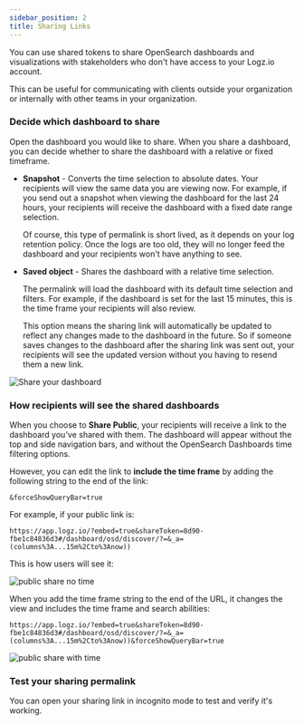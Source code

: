 ```yaml
---
sidebar_position: 2
title: Sharing Links
---
```


You can use shared tokens to share OpenSearch dashboards and visualizations with
stakeholders who don't have access to your Logz.io account.

This can be useful for communicating with clients outside your organization or internally with other teams in your organization.


### Decide which dashboard to share

Open the dashboard you would like to share.
When you share a dashboard, you can decide whether to share the dashboard with a relative or fixed timeframe.

* **Snapshot** - Converts the time selection to absolute dates. Your recipients will view the same data you are viewing now. For example, if you send out a snapshot when viewing the dashboard for the last 24 hours, your recipients will receive the dashboard with a fixed date range selection.

  Of course, this type of permalink is short lived, as it depends on your log retention policy. Once the logs are too old, they will no longer feed the dashboard and your recipients won't have anything to see.

* **Saved object** - Shares the dashboard with a relative time selection.

  The permalink will load the dashboard with its default time selection and filters. For example, if the dashboard is set for the last 15 minutes, this is the time frame your recipients will also review.

  This option means the sharing link will automatically be updated to reflect any changes made to the dashboard in the future. So if someone saves changes to the dashboard after the sharing link was sent out, your recipients will see the updated version without you having to resend them a new link.

<!-- <video autoplay loop>
  <source src="https://dytvr9ot2sszz.cloudfront.net/logz-docs/dashboards/share-permalink_aug2021.mp4" type="video/mp4" />
</video> -->

![Share your dashboard](https://dytvr9ot2sszz.cloudfront.net/logz-docs/kibana/dashboard-to-share.gif)


### How recipients will see the shared dashboards

When you choose to **Share Public**, your recipients will receive a link to the dashboard you've shared with them. The dashboard will appear without the top and side navigation bars, and without the OpenSearch Dashboards time filtering options.

However, you can edit the link to **include the time frame** by adding the following string to the end of the link:

`&forceShowQueryBar=true`

For example, if your public link is:

`https://app.logz.io/?embed=true&shareToken=8d90-fbe1c84836d3#/dashboard/osd/discover/?=&_a=(columns%3A...15m%2Cto%3Anow))`

This is how users will see it:

![public share no time](https://dytvr9ot2sszz.cloudfront.net/logz-docs/sharing-logs/share-public-link.png)


When you add the time frame string to the end of the URL, it changes the view and includes the time frame and search abilities:


`https://app.logz.io/?embed=true&shareToken=8d90-fbe1c84836d3#/dashboard/osd/discover/?=&_a=(columns%3A...15m%2Cto%3Anow))&forceShowQueryBar=true`

![public share with time](https://dytvr9ot2sszz.cloudfront.net/logz-docs/sharing-logs/share-with-time.png)



### Test your sharing permalink

You can open your sharing link in incognito mode to test and verify it's working.
